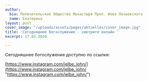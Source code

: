 ```yaml
---
author:
  bio: Попечительское Общество Монастыря Преп. Иова Почаевского
  name: Екатерина
layout: post
cover_image: "/uploads/assets/pages/aktuelles/cover_image.jpg"
title: 'Сегодняшнее богослужение - смотрите онлайн '
excerpt: 17.03.2020

---
```

Сегодняшнее богослужение доступно по ссылки:

[https://www.instagram.com/jelbe_john/](https://www.instagram.com/jelbe_john/ "https://www.instagram.com/jelbe_john/")